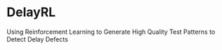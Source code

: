 # DelayRL
Using Reinforcement Learning to Generate High Quality Test Patterns to Detect Delay Defects
